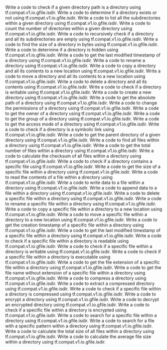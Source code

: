Write a code to check if a given directory path is a directory using tf.compat.v1.io.gfile.isdir.
Write a code to determine if a directory exists or not using tf.compat.v1.io.gfile.isdir.
Write a code to list all the subdirectories within a given directory using tf.compat.v1.io.gfile.isdir.
Write a code to count the number of directories within a given directory using tf.compat.v1.io.gfile.isdir.
Write a code to recursively check if a directory and all its subdirectories are empty using tf.compat.v1.io.gfile.isdir.
Write a code to find the size of a directory in bytes using tf.compat.v1.io.gfile.isdir.
Write a code to determine if a directory is hidden using tf.compat.v1.io.gfile.isdir.
Write a code to get the last modified timestamp of a directory using tf.compat.v1.io.gfile.isdir.
Write a code to rename a directory using tf.compat.v1.io.gfile.isdir.
Write a code to copy a directory and all its contents to a new location using tf.compat.v1.io.gfile.isdir.
Write a code to move a directory and all its contents to a new location using tf.compat.v1.io.gfile.isdir.
Write a code to delete a directory and all its contents using tf.compat.v1.io.gfile.isdir.
Write a code to check if a directory is writable using tf.compat.v1.io.gfile.isdir.
Write a code to create a new directory using tf.compat.v1.io.gfile.isdir.
Write a code to get the absolute path of a directory using tf.compat.v1.io.gfile.isdir.
Write a code to change the permissions of a directory using tf.compat.v1.io.gfile.isdir.
Write a code to get the owner of a directory using tf.compat.v1.io.gfile.isdir.
Write a code to get the group of a directory using tf.compat.v1.io.gfile.isdir.
Write a code to get the access mode of a directory using tf.compat.v1.io.gfile.isdir.
Write a code to check if a directory is a symbolic link using tf.compat.v1.io.gfile.isdir.
Write a code to get the parent directory of a given directory using tf.compat.v1.io.gfile.isdir.
Write a code to find all files within a directory using tf.compat.v1.io.gfile.isdir.
Write a code to get the total number of files within a directory using tf.compat.v1.io.gfile.isdir.
Write a code to calculate the checksum of all files within a directory using tf.compat.v1.io.gfile.isdir.
Write a code to check if a directory contains a specific file using tf.compat.v1.io.gfile.isdir.
Write a code to get the size of a specific file within a directory using tf.compat.v1.io.gfile.isdir.
Write a code to read the contents of a file within a directory using tf.compat.v1.io.gfile.isdir.
Write a code to write data to a file within a directory using tf.compat.v1.io.gfile.isdir.
Write a code to append data to a file within a directory using tf.compat.v1.io.gfile.isdir.
Write a code to delete a specific file within a directory using tf.compat.v1.io.gfile.isdir.
Write a code to rename a specific file within a directory using tf.compat.v1.io.gfile.isdir.
Write a code to copy a specific file within a directory to a new location using tf.compat.v1.io.gfile.isdir.
Write a code to move a specific file within a directory to a new location using tf.compat.v1.io.gfile.isdir.
Write a code to get the creation timestamp of a specific file within a directory using tf.compat.v1.io.gfile.isdir.
Write a code to get the last modified timestamp of a specific file within a directory using tf.compat.v1.io.gfile.isdir.
Write a code to check if a specific file within a directory is readable using tf.compat.v1.io.gfile.isdir.
Write a code to check if a specific file within a directory is writable using tf.compat.v1.io.gfile.isdir.
Write a code to check if a specific file within a directory is executable using tf.compat.v1.io.gfile.isdir.
Write a code to get the file extension of a specific file within a directory using tf.compat.v1.io.gfile.isdir.
Write a code to get the file name without extension of a specific file within a directory using tf.compat.v1.io.gfile.isdir.
Write a code to compress a directory using tf.compat.v1.io.gfile.isdir.
Write a code to extract a compressed directory using tf.compat.v1.io.gfile.isdir.
Write a code to check if a specific file within a directory is compressed using tf.compat.v1.io.gfile.isdir.
Write a code to encrypt a directory using tf.compat.v1.io.gfile.isdir.
Write a code to decrypt an encrypted directory using tf.compat.v1.io.gfile.isdir.
Write a code to check if a specific file within a directory is encrypted using tf.compat.v1.io.gfile.isdir.
Write a code to search for a specific file within a directory using tf.compat.v1.io.gfile.isdir.
Write a code to search for a file with a specific pattern within a directory using tf.compat.v1.io.gfile.isdir.
Write a code to calculate the total size of all files within a directory using tf.compat.v1.io.gfile.isdir.
Write a code to calculate the average file size within a directory using tf.compat.v1.io.gfile.isdir.